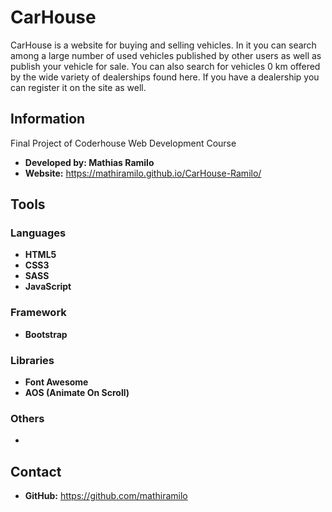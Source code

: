 # CarHouse
CarHouse is a website for buying and selling vehicles. In it you can search among a large number of used vehicles published by other users as well as publish your vehicle for sale. You can also search for vehicles 0 km offered by the wide variety of dealerships found here. If you have a dealership you can register it on the site as well.
## Information
Final Project of Coderhouse Web Development Course
* **Developed by: Mathias Ramilo**
* **Website:** https://mathiramilo.github.io/CarHouse-Ramilo/
## Tools
### Languages
* **HTML5**
* **CSS3**
* **SASS**
* **JavaScript**
### Framework
* **Bootstrap**
### Libraries
* **Font Awesome**
* **AOS (Animate On Scroll)**
### Others
* 
## Contact
* **GitHub:** https://github.com/mathiramilo
